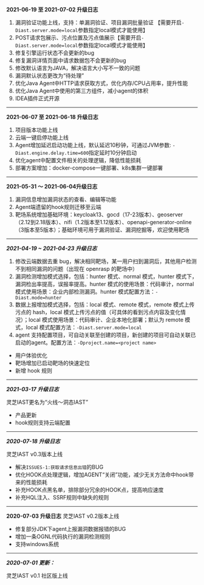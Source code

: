 **2021-06-19 至 2021-07-02 升级日志**
1. 漏洞验证功能上线，支持：单漏洞验证、项目漏洞批量验证 【需要开启`-Diast.server.mode=local`参数指定local模式才能使用】
2. POST请求包展示、污点位置及污点值展示【需要开启`-Diast.server.mode=local`参数指定local模式才能使用】
3. 修复引擎运行状态不会更新的bug
4. 修复漏洞详情页面中请求数据包不会更新的bug
5. 修改默认语言为JAVA，解决语言大小写不一致的问题
6. 漏洞默认状态更改为“待处理”
7. 优化Java Agent中HTTP请求获取方式，优化内存/CPU占用率，提升性能
8. 优化Java Agent中使用的第三方组件，减小agent的体积
9. IDEA插件正式开源

****

**2021-06-07 至 2021-06-18 升级日志**

1. 项目版本功能上线
2. 云端一键启停功能上线
3. Agent增加延迟启动功能上线，默认延迟10秒钟，可通过JVM参数: `-Diast.engine.delay.time=600`指定延时10分钟启动
4. 优化agent中配置文件相关的处理逻辑，降低性能损耗
5. 部署方案增加：docker-compose一键部署、k8s集群一键部署
****

**2021-05-31 ～ 2021-06-04升级日志**

1. 漏洞信息增加漏洞状态的查看、编辑等功能
2. Agent端遗留的hook规则迁移至云端
3. 靶场系统增加基础环境：keycloak13、gocd（17-23版本）、geoserver（2.12到2.18版本）、nifi（1.2版本至1.12版本）、openapi-generator-online（3版本至5版本）；基础环境可用于漏洞验证、漏洞挖掘等，欢迎使用靶场
****

***2021-04-19 ~ 2021-04-23 升级日志***
1. 修改云端数据去重 bug，解决相同靶场，某一用户扫到漏洞后，其他用户检测不到相同漏洞的问题（出现在 openrasp 的靶场中）
2. 漏洞检测增加模式选择，包括：hunter 模式、normal 模式，hunter 模式下，漏洞检出率提高，误报率提高。hunter 模式的使用场景：代码审计，normal 模式使用场景：企业内部检测漏洞。hunter 模式配置方法：`-Diast.mode=hunter`
3. 数据上报增加模式选择，包括：local 模式、remote 模式，remote 模式上传污点的 hash，local 模式上传污点的值（可具体的看到污点内容及变化情况）；local 模式使用场景：代码审计、企业本地化部署；默认为 remote 模式，local 模式配置方法：`-Diast.server.mode=local`
4. agent 支持配置项目，可自动关联至创建的项目，新创建的项目可自动关联已启动的agent。配置方法：`-Dproject.name=<project name>`
- 用户体验优化
- 靶场增加已启动靶场的快速定位
- 新增 hook 规则
****

***2021-03-17 升级日志***

灵芝IAST更名为“火线～洞态IAST”
- 产品更新
- hook规则支持云端配置
****

***2020-07-18 升级日志***

灵芝IAST v0.3版本上线
- 解决`ISSUES-1:获取请求信息出错`的BUG
- 优化HOOK点处理逻辑，增加AGENT“关闭”功能，减少无关方法命中hook带来的性能损耗
- 补充HOOK点黑名单，排除部分冗余的HOOK点，提高响应速度
- 补充HQL注入、SSRF规则中缺失的规则
****

**2020-07-03 升级日志**
灵芝IAST v0.2版本上线
- 修复部分JDK下agent上报漏洞数据报错的BUG
- 增加一条OGNL代码执行的漏洞检测规则
- 支持windows系统
****
***2020-07-01 更新：***

灵芝IAST v0.1 社区版上线